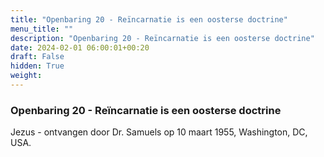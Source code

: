 ```yaml
---
title: "Openbaring 20 - Reïncarnatie is een oosterse doctrine"
menu_title: ""
description: "Openbaring 20 - Reïncarnatie is een oosterse doctrine"
date: 2024-02-01 06:00:01+00:20
draft: False
hidden: True
weight:
---
```

### Openbaring 20 - Reïncarnatie is een oosterse doctrine

Jezus - ontvangen door Dr. Samuels op 10 maart 1955, Washington, DC, USA.
